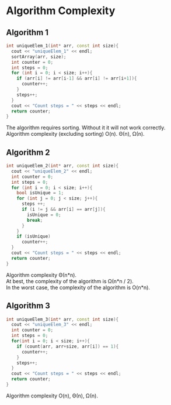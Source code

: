 # Algorithm Complexity

## Algorithm 1

```cpp
int uniqueElem_1(int* arr, const int size){ 
  cout << "uniqueElem_1" << endl;
  sortArray(arr, size);
  int counter = 0;
  int steps = 0;
  for (int i = 0; i < size; i++){
    if (arr[i] != arr[i-1] && arr[i] != arr[i+1]){
      counter++;
    }
    steps++;
  }
  cout << "Count steps = " << steps << endl;
  return counter;
}
```

<div>
The algorithm requires sorting. Without it it will not work correctly.
<br>
Algorithm complexity (excluding sorting) O(n).
Θ(n), Ω(n).
</div>

## Algorithm 2

```cpp
int uniqueElem_2(int* arr, const int size){ 
  cout << "uniqueElem_2" << endl;
  int counter = 0;
  int steps = 0;
  for (int i = 0; i < size; i++){
    bool isUnique = 1;
    for (int j = 0; j < size; j++){
      steps ++;
      if (i != j && arr[i] == arr[j]){
        isUnique = 0;
        break;
      }
    }
    if (isUnique)
      counter++;
  }
  cout << "Count steps = " << steps << endl;
  return counter;
}
```

<div>
Algorithm complexity Θ(n*n).
<br>
At best, the complexity of the algorithm is Ω(n*n / 2).
<br>
In the worst case, the complexity of the algorithm is O(n*n).
</div>

## Algorithm 3

```cpp
int uniqueElem_3(int* arr, const int size){ 
  cout << "uniqueElem_3" << endl;
  int counter = 0;
  int steps = 0;
  for(int i = 0; i < size; i++){
    if (count(arr, arr+size, arr[i]) == 1){
      counter++;
    }
    steps++;
  }
  cout << "Count steps = " << steps << endl;
  return counter;
}
```

<div>
Algorithm complexity O(n), Θ(n), Ω(n).
</div>
